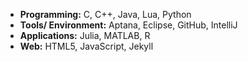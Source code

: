 * **Programming:** C, C++, Java, Lua, Python
* **Tools/ Environment:** Aptana, Eclipse, GitHub, IntelliJ 
* **Applications:** Julia, MATLAB, R  
* **Web:** HTML5, JavaScript, Jekyll
